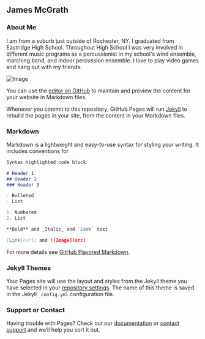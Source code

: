 ## James McGrath


### About Me

I am from a suburb just outside of Rochester, NY. I graduated from Eastridge High School. Throughout High School I was very involved in different music programs as a percussionist in my school's wind ensemble, marching band, and indoor percussion ensemble. I love to play video games and hang out with my friends.

![Image](https://www.google.com/url?sa=i&url=https%3A%2F%2Fwww.mccormick.com%2Frecipes%2Fmain-dishes%2Ffiesta-tacos&psig=AOvVaw0ffUM4zca15t7FQqtK_-JN&ust=1601490336653000&source=images&cd=vfe&ved=0CAIQjRxqFwoTCID739H-juwCFQAAAAAdAAAAABAD)

You can use the [editor on GitHub](https://github.com/jqm4954/.github.io/edit/gh-pages/index.md) to maintain and preview the content for your website in Markdown files.

Whenever you commit to this repository, GitHub Pages will run [Jekyll](https://jekyllrb.com/) to rebuild the pages in your site, from the content in your Markdown files.

### Markdown

Markdown is a lightweight and easy-to-use syntax for styling your writing. It includes conventions for

```markdown
Syntax highlighted code block

# Header 1
## Header 2
### Header 3

- Bulleted
- List

1. Numbered
2. List

**Bold** and _Italic_ and `Code` text

[Link](url) and ![Image](src)
```

For more details see [GitHub Flavored Markdown](https://guides.github.com/features/mastering-markdown/).

### Jekyll Themes

Your Pages site will use the layout and styles from the Jekyll theme you have selected in your [repository settings](https://github.com/jqm4954/.github.io/settings). The name of this theme is saved in the Jekyll `_config.yml` configuration file.

### Support or Contact

Having trouble with Pages? Check out our [documentation](https://docs.github.com/categories/github-pages-basics/) or [contact support](https://github.com/contact) and we’ll help you sort it out.
